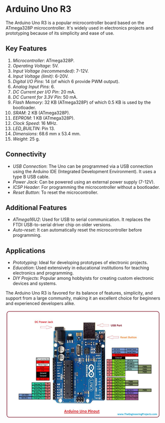 # Arduino Uno R3

The Arduino Uno R3 is a popular microcontroller board based on the ATmega328P microcontroller. It's widely used in electronics projects and prototyping because of its simplicity and ease of use. 

## Key Features
1. *Microcontroller*: ATmega328P.
2. *Operating Voltage*: 5V.
3. *Input Voltage (recommended)*: 7-12V.
4. *Input Voltage (limit)*: 6-20V.
5. *Digital I/O Pins*: 14 (of which 6 provide PWM output).
6. *Analog Input Pins*: 6.
7. *DC Current per I/O Pin*: 20 mA.
8. *DC Current for 3.3V Pin*: 50 mA.
9. *Flash Memory*: 32 KB (ATmega328P) of which 0.5 KB is used by the bootloader.
10. *SRAM*: 2 KB (ATmega328P).
11. *EEPROM*: 1 KB (ATmega328P).
12. *Clock Speed*: 16 MHz.
13. *LED_BUILTIN*: Pin 13.
14. *Dimensions*: 68.6 mm x 53.4 mm.
15. *Weight*: 25 g.

## Connectivity
- *USB Connection*: The Uno can be programmed via a USB connection using the Arduino IDE (Integrated Development Environment). It uses a type B USB cable.
- *Power Jack*: Can be powered using an external power supply (7-12V).
- *ICSP Header*: For programming the microcontroller without a bootloader.
- *Reset Button*: To reset the microcontroller.

## Additional Features
- *ATmega16U2*: Used for USB to serial communication. It replaces the FTDI USB-to-serial driver chip on older versions.
- *Auto-reset*: It can automatically reset the microcontroller before programming.

## Applications
- *Prototyping*: Ideal for developing prototypes of electronic projects.
- *Education*: Used extensively in educational institutions for teaching electronics and programming.
- *DIY Projects*: Popular among hobbyists for creating custom electronic devices and systems.

The Arduino Uno R3 is favored for its balance of features, simplicity, and support from a large community, making it an excellent choice for beginners and experienced developers alike.

![alt text](Arduino-Uno-Pin-Out.jpg)